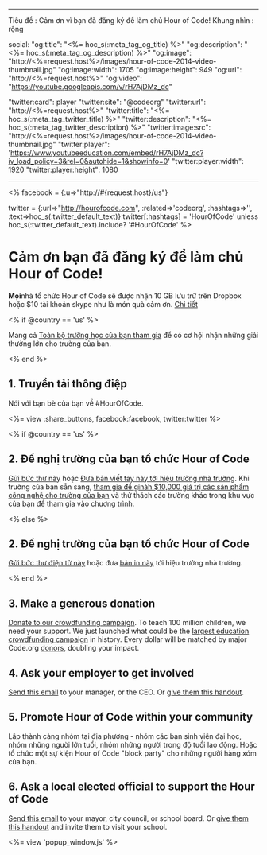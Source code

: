 * * *

Tiêu đề : Cảm ơn vì bạn đã đăng ký để làm chủ Hour of Code! Khung nhìn : rộng

social: "og:title": "<%= hoc_s(:meta_tag_og_title) %>" "og:description": "<%= hoc_s(:meta_tag_og_description) %>" "og:image": "http://<%=request.host%>/images/hour-of-code-2014-video-thumbnail.jpg" "og:image:width": 1705 "og:image:height": 949 "og:url": "http://<%=request.host%>" "og:video": "https://youtube.googleapis.com/v/rH7AjDMz_dc"

"twitter:card": player "twitter:site": "@codeorg" "twitter:url": "http://<%=request.host%>" "twitter:title": "<%= hoc_s(:meta_tag_twitter_title) %>" "twitter:description": "<%= hoc_s(:meta_tag_twitter_description) %>" "twitter:image:src": "http://<%=request.host%>/images/hour-of-code-2014-video-thumbnail.jpg" "twitter:player": 'https://www.youtubeeducation.com/embed/rH7AjDMz_dc?iv_load_policy=3&rel=0&autohide=1&showinfo=0' "twitter:player:width": 1920 "twitter:player:height": 1080

* * *

<% facebook = {:u=>"http://#{request.host}/us"}

twitter = {:url=>"http://hourofcode.com", :related=>'codeorg', :hashtags=>'', :text=>hoc_s(:twitter_default_text)} twitter[:hashtags] = 'HourOfCode' unless hoc_s(:twitter_default_text).include? '#HourOfCode' %>

# Cảm ơn bạn đã đăng ký để làm chủ Hour of Code!

**Mọi**nhà tổ chức Hour of Code sẽ được nhận 10 GB lưu trữ trên Dropbox hoặc $10 tài khoản skype như là món quà cảm ơn. [Chi tiết](/prizes)

<% if @country == 'us' %>

Mang cả [Toàn bộ trường học của bạn tham gia](/us/prizes) để có cơ hội nhận những giải thưởng lớn cho trường của bạn.

<% end %>

## 1. Truyền tải thông điệp

Nói với bạn bè của bạn về #HourOfCode.

<%= view :share_buttons, facebook:facebook, twitter:twitter %>

<% if @country == 'us' %>

## 2. Đề nghị trường của bạn tổ chức Hour of Code

[Gửi bức thư này](/resources#email) hoặc [Đưa bản viết tay này tới hiệu trưởng nhà trường](/files/schools-handout.pdf). Khi trường của bạn sẵn sàng, [tham gia để ginàh $10,000 giá trị các sản phẩm công nghệ cho trường của bạn](/prizes) và thử thách các trường khác trong khu vực của bạn để tham gia vào chương trình.

<% else %>

## 2. Đề nghị trường của bạn tổ chức Hour of Code

[Gửi bức thư điện tử này](/resources#email) hoặc đưa [bản in này](/files/schools-handout.pdf) tới hiệu trưởng nhà trường.

<% end %>

## 3. Make a generous donation

[Donate to our crowdfunding campaign](http://code.org/donate). To teach 100 million children, we need your support. We just launched what could be the [largest education crowdfunding campaign](http://code.org/donate) in history. Every dollar will be matched by major Code.org [donors](http://code.org/about/donors), doubling your impact.

## 4. Ask your employer to get involved

[Send this email](/resources#email) to your manager, or the CEO. Or [give them this handout](/resources/hoc-one-pager.pdf).

## 5. Promote Hour of Code within your community

Lập thành càng nhóm tại địa phương - nhóm các bạn sinh viên đại học, nhóm những người lớn tuổi, nhóm những người trong độ tuổi lao động. Hoặc tổ chức một sự kiện Hour of Code "block party" cho những người hàng xóm của bạn.

## 6. Ask a local elected official to support the Hour of Code

[Send this email](/resources#politicians) to your mayor, city council, or school board. Or [give them this handout](/resources/hoc-one-pager.pdf) and invite them to visit your school.

<%= view 'popup_window.js' %>